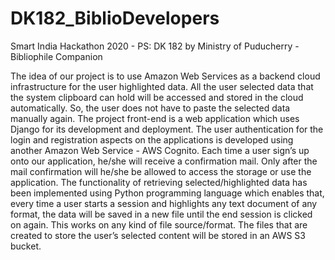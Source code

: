 # DK182_BiblioDevelopers
Smart India Hackathon 2020 - PS: DK 182 by Ministry of Puducherry - Bibliophile Companion

The idea of our project is to use Amazon Web Services as a backend cloud infrastructure for the user highlighted data. All the user selected data that the system clipboard can hold will be accessed and stored in the cloud automatically. So, the user does not have to paste the selected data manually again. The project front-end is a web application which uses Django for its development and deployment. The user authentication for the login and registration aspects on the applications is developed using another Amazon Web Service - AWS Cognito. Each time a user sign’s up onto our application, he/she will receive a confirmation mail. Only after the mail confirmation will he/she be allowed to access the storage or use the application. The functionality of retrieving selected/highlighted data has been implemented using Python programming language which enables that, every time a user starts a session and highlights any text document of any format, the data will be saved in a new file until the end session is clicked on again. This works on any kind of file source/format. The files that are created to store the user’s selected content will be stored in an AWS S3 bucket.
